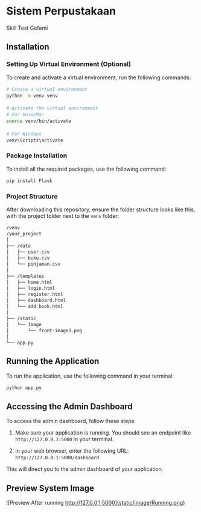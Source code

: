 # Sistem Perpustakaan
Skill Test Gefami

## Installation

### Setting Up Virtual Environment (Optional)

To create and activate a virtual environment, run the following commands:

```bash
# Create a virtual environment
python -m venv venv

# Activate the virtual environment
# For Unix/Mac
source venv/bin/activate  

# For Windows
venv\Scripts\activate  
```

### Package Installation

To install all the required packages, use the following command:

```bash
pip install Flask
```

### Project Structure

After downloading this repository, ensure the folder structure looks like this, with the project folder next to the `venv` folder:

```
/venv
/your_project
│
├── /data
│   ├── user.csv
│   ├── buku.csv
│   └── pinjaman.csv
│
├── /templates
│   ├── home.html
│   ├── login.html
│   ├── register.html
│   ├── dashboard.html
│   └── add_book.html
│
├── /static
│   └── Image
│       └── front-image3.png
│
└── app.py
```

## Running the Application

To run the application, use the following command in your terminal:

```bash
python app.py
```

## Accessing the Admin Dashboard

To access the admin dashboard, follow these steps:

1. Make sure your application is running. You should see an endpoint like `http://127.0.0.1:5000` in your terminal.
   
2. In your web browser, enter the following URL: `http://127.0.0.1:5000/dashboard`.

This will direct you to the admin dashboard of your application.

## Preview System Image

![Preview After running http://127.0.0.1:5000](static/image/Running.png)
